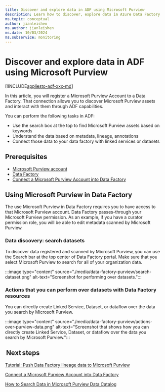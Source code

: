 ```yaml
---
title: Discover and explore data in ADF using Microsoft Purview
description: Learn how to discover, explore data in Azure Data Factory using Microsoft Purview
ms.topic: conceptual
author: jianleishen
ms.author: jianleishen
ms.date: 10/03/2024
ms.subservice: monitoring
---
```


# Discover and explore data in ADF using Microsoft Purview

[!INCLUDE[appliesto-adf-xxx-md](includes/appliesto-adf-xxx-md.md)]

In this article, you will register a Microsoft Purview Account to a Data Factory. That connection allows you to discover Microsoft Purview assets and interact with them through ADF capabilities. 

You can perform the following tasks in ADF: 
- Use the search box at the top to find Microsoft Purview assets based on keywords 
- Understand the data based on metadata, lineage, annotations 
- Connect those data to your data factory with linked services or datasets 

## Prerequisites 

- [Microsoft Purview account](../purview/create-catalog-portal.md) 
- [Data Factory](./quickstart-create-data-factory-portal.md) 
- [Connect a Microsoft Purview Account into Data Factory](./connect-data-factory-to-azure-purview.md) 

## Using Microsoft Purview in Data Factory 

The use Microsoft Purview in Data Factory requires you to have access to that Microsoft Purview account. Data Factory passes-through your Microsoft Purview permission. As an example, if you have a curator permission role, you will be able to edit metadata scanned by Microsoft Purview. 

### Data discovery: search datasets 

To discover data registered and scanned by Microsoft Purview, you can use the Search bar at the top center of Data Factory portal. Make sure that you select Microsoft Purview to search for all of your organization data. 

:::image type="content" source="./media/data-factory-purview/search-dataset.png" alt-text="Screenshot for performing over datasets.":::

### Actions that you can perform over datasets with Data Factory resources 
You can directly create Linked Service, Dataset, or dataflow over the data you search by Microsoft Purview.

:::image type="content" source="./media/data-factory-purview/actions-over-purview-data.png" alt-text="Screenshot that shows how you can directly create Linked Service, Dataset, or dataflow over the data you search by Microsoft Purview.":::

##  Next steps 

[Tutorial: Push Data Factory lineage data to Microsoft Purview](turorial-push-lineage-to-purview.md)

[Connect a Microsoft Purview Account into Data Factory](connect-data-factory-to-azure-purview.md) 

[How to Search Data in Microsoft Purview Data Catalog](../purview/how-to-search-catalog.md)
